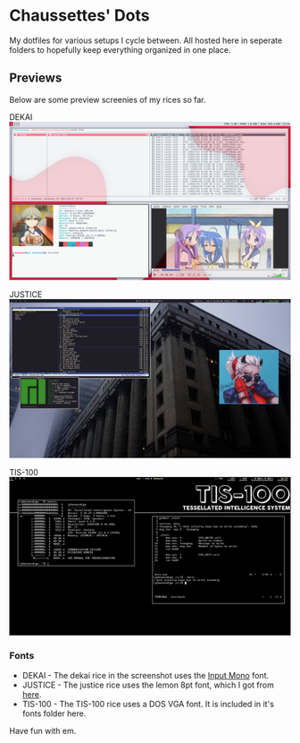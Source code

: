 # Chaussettes' Dots

My dotfiles for various setups I cycle between. All hosted here in seperate folders to hopefully keep everything organized in one place.

## Previews

Below are some preview screenies of my rices so far.

DEKAI
![](Dekai.png)

JUSTICE
![](Justice.png)

TIS-100
![](TIS100.png)

### Fonts
* DEKAI - The dekai rice in the screenshot uses the [Input Mono](https://input.djr.com/) font.
* JUSTICE - The justice rice uses the lemon 8pt font, which I got from [here](https://github.com/Tecate/bitmap-fonts).
* TIS-100 - The TIS-100 rice uses a DOS VGA font. It is included in it's fonts folder here.

Have fun with em.
